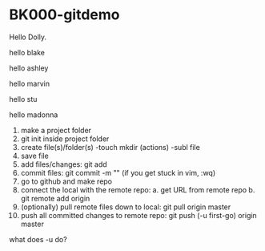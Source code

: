 BK000-gitdemo
=============

Hello Dolly.

hello blake

hello ashley

hello marvin

hello stu

hello madonna

1. make a project folder
2. git init inside project folder
3. create file(s)/folder(s)
	-touch mkdir (actions)
	-subl file
4. save file
5. add files/changes: git add <file>
6. commit files: git commit -m "<add recipe ingredient>"
	(if you get stuck in vim, :wq)
7. go to github and make repo
8. connect the local with the remote repo: 
	a. get URL from remote repo
	b. git remote add origin <SSH type protocol URL>
9. (optionally) pull remote files down to local: git pull origin master
10. push all committed changes to remote repo: git push (-u first-go) origin master

what does -u do? 
